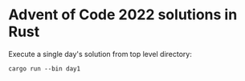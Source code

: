 # Advent of Code 2022 solutions in Rust

Execute a single day's solution from top level directory:
```
cargo run --bin day1
```